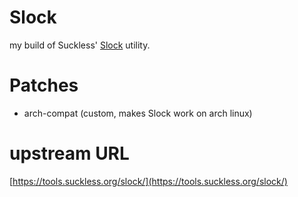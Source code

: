 # Slock
my build of Suckless' [Slock](https://tools.suckless.org/slock/) utility.

# Patches
 - arch-compat (custom, makes Slock work on arch linux)

# upstream URL
[https://tools.suckless.org/slock/](https://tools.suckless.org/slock/)
